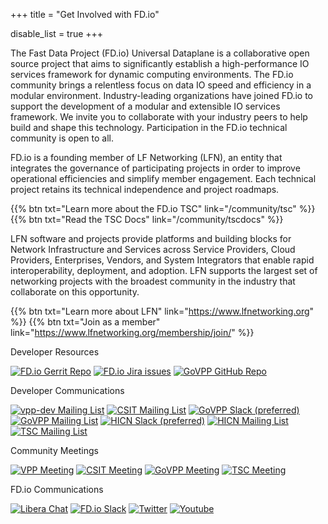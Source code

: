 +++
title = "Get Involved with FD.io"

disable_list = true
+++

The Fast Data Project (FD.io) Universal Dataplane is a collaborative open source
project that aims to significantly establish a high-performance IO services framework
for dynamic computing environments. The FD.io community brings a relentless focus
on data IO speed and efficiency in a modular environment. Industry-leading organizations
have joined FD.io to support the development of a modular and extensible IO services
framework. We invite you to collaborate with your industry peers to help build and shape
this technology. Participation in the FD.io technical community is open to all.

FD.io is a founding member of LF Networking (LFN), an entity that integrates the
governance of participating projects in order to improve operational efficiencies and simplify
member engagement. Each technical project retains its technical independence and project
roadmaps.

{{% btn txt="Learn more about the FD.io TSC" link="/community/tsc" %}}
{{% btn txt="Read the TSC Docs" link="/community/tscdocs" %}}

LFN software and projects provide platforms and building blocks for Network Infrastructure
and Services across Service Providers, Cloud Providers, Enterprises, Vendors, and System
Integrators that enable rapid interoperability, deployment, and adoption. LFN supports
the largest set of networking projects with the broadest community in the industry that
collaborate on this opportunity.

{{% btn txt="Learn more about LFN" link="https://www.lfnetworking.org" %}}
{{% btn txt="Join as a member" link="https://www.lfnetworking.org/membership/join/" %}}



Developer Resources

[![FD.io Gerrit Repo](https://img.shields.io/badge/Code-Gerrit-brightgreen.svg?style=for-the-badge&logo=gerrit)](https://gerrit.fd.io)
[![FD.io Jira issues](https://img.shields.io/badge/Jira-Issues-shields.svg?style=for-the-badge&logo=jira)](https://jira.fd.io)
[![GoVPP GitHub Repo](https://img.shields.io/badge/Code-GoVPP%20GitHub-brightgreen.svg?style=for-the-badge&logo=github)](https://github.com/fdio/govpp)

Developer Communications

[![vpp-dev Mailing List](https://img.shields.io/badge/VPP-Mailing%20List-blue.svg?style=for-the-badge)](https://lists.fd.io/g/vpp-dev)
[![CSIT Mailing List](https://img.shields.io/badge/CSIT-Mailing%20List-blue.svg?style=for-the-badge)](https://lists.fd.io/g/csit-dev)
[![GoVPP Slack (preferred)](https://img.shields.io/badge/Slack-yellow.svg?style=for-the-badge&logo=slack)](https://fdio-project.slack.com/archives/C01905FGAQ0)
[![GoVPP Mailing List](https://img.shields.io/badge/GoVPP-Mailing%20List-blue.svg?style=for-the-badge)](https://lists.fd.io/g/govpp-dev)
[![HICN Slack (preferred)](https://img.shields.io/badge/Slack-yellow.svg?style=for-the-badge&logo=slack)](https://fdio-project.slack.com/archives/CP32FEKKQ)
[![HICN Mailing List](https://img.shields.io/badge/HICN-Mailing%20List-blue.svg?style=for-the-badge)](https://lists.fd.io/g/hicn-dev)
[![TSC Mailing List](https://img.shields.io/badge/TSC-Mailing%20List-blue.svg?style=for-the-badge)](https://lists.fd.io/g/tsc)

Community Meetings

[![VPP Meeting](https://img.shields.io/badge/VPP-Commumity%20Meeting-blue.svg?style=for-the-badge)](https://wiki.fd.io/view/VPP/Meeting#Meeting_Details)
[![CSIT Meeting](https://img.shields.io/badge/CSIT-Commumity%20Meeting-blue.svg?style=for-the-badge)](https://wiki.fd.io/view/CSIT/Meeting#Meeting_Details)
[![GoVPP Meeting](https://img.shields.io/badge/TSC-Commumity%20Meeting-blue.svg?style=for-the-badge)](https://github.com/FDio/govpp/discussions/46)
[![TSC Meeting](https://img.shields.io/badge/TSC-Commumity%20Meeting-blue.svg?style=for-the-badge)](https://wiki.fd.io/view/TSC#Meeting_Schedule_and_Logistics)

FD.io Communications

[![Libera Chat](https://img.shields.io/badge/Libera%20Chat-blue.svg?style=for-the-badge)](https://web.libera.chat)
[![FD.io Slack](https://img.shields.io/badge/Slack-yellow.svg?style=for-the-badge&logo=slack)](https://fdio-project.slack.com/archives/CE0AR9YHG)
[![Twitter](https://img.shields.io/badge/Twitter-blue.svg?style=for-the-badge&logo=twitter)](https://twitter.com/FDioProject)
[![Youtube](https://img.shields.io/badge/Youtube-blue.svg?style=for-the-badge&logo=youtube)](https://www.youtube.com/channel/UCIJ2OP6_i1npoHM39kxvwyg/videos)
